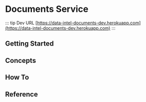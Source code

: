 # Documents Service

::: tip Dev URL
[https://data-intel-documents-dev.herokuapp.com](https://data-intel-documents-dev.herokuapp.com)
:::

## Getting Started

## Concepts

## How To

## Reference
